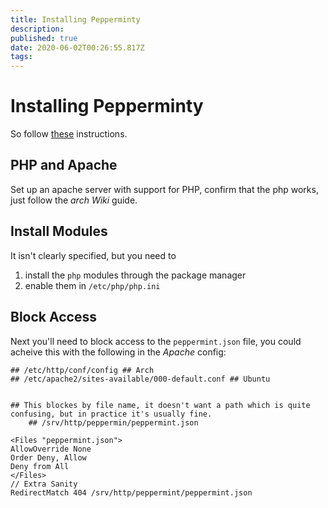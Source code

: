 ```yaml
---
title: Installing Pepperminty
description: 
published: true
date: 2020-06-02T00:26:55.817Z
tags: 
---
```


# Installing Pepperminty
So follow [these](https://starbeamrainbowlabs.com/labs/peppermint/__nightdocs/04-Getting-Started.html) instructions.

## PHP and Apache
Set up an apache server with support for PHP, confirm that the php works, just follow the *arch Wiki* guide.

## Install Modules
It isn't clearly specified, but you need to

1. install the `php` modules through the package manager
2. enable them in `/etc/php/php.ini`

## Block Access
Next you'll need to block access to the `peppermint.json` file, you could acheive this with the following in the *Apache* config:

```
## /etc/http/conf/config ## Arch
## /etc/apache2/sites-available/000-default.conf ## Ubuntu


## This blockes by file name, it doesn't want a path which is quite confusing, but in practice it's usually fine.
    ## /srv/http/peppermin/peppermint.json

<Files "peppermint.json">
AllowOverride None
Order Deny, Allow
Deny from All
</Files>
// Extra Sanity
RedirectMatch 404 /srv/http/peppermint/peppermint.json
```